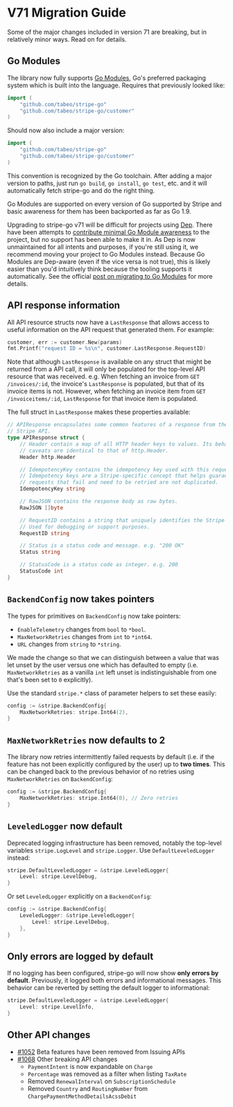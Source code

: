 # V71 Migration Guide

Some of the major changes included in version 71 are breaking, but in relatively minor ways. Read on for details.

## Go Modules

The library now fully supports [Go Modules](https://github.com/golang/go/wiki/Modules), Go's preferred packaging system which is built into the language. Requires that previously looked like:

``` go
import (
    "github.com/tabeo/stripe-go"
    "github.com/tabeo/stripe-go/customer"
)
```

Should now also include a major version:

``` go
import (
    "github.com/tabeo/stripe-go"
    "github.com/tabeo/stripe-go/customer"
)
```

This convention is recognized by the Go toolchain. After adding a major version to paths, just run `go build`, `go install`, `go test`, etc. and it will automatically fetch stripe-go and do the right thing.

Go Modules are supported on every version of Go supported by Stripe and basic awareness for them has been backported as far as Go 1.9.

Upgrading to stripe-go v71 will be difficult for projects using [Dep](https://github.com/golang/dep). There have been attempts to [contribute minimal Go Module awareness](https://github.com/golang/dep/pull/1963) to the project, but no support has been able to make it in. As Dep is now unmaintained for all intents and purposes, if you're still using it, we recommend moving your project to Go Modules instead. Because Go Modules are Dep-aware (even if the vice versa is not true), this is likely easier than you'd intuitively think because the tooling supports it automatically. See the official [post on migrating to Go Modules](https://blog.golang.org/migrating-to-go-modules) for more details.

## API response information

All API resource structs now have a `LastResponse` that allows access to useful information on the API request that generated them. For example:

``` go
customer, err := customer.New(params)
fmt.Printf("request ID = %s\n", customer.LastResponse.RequestID)
```

Note that although `LastResponse` is available on any struct that might be returned from a API call, it will only be populated for the top-level API resource that was received. e.g. When fetching an invoice from `GET /invoices/:id`, the invoice's `LastResponse` is populated, but that of its invoice items is not. However, when fetching an invoice item from `GET /invoiceitems/:id`, `LastResponse` for that invoice item is populated.

The full struct in `LastResponse` makes these properties available:

``` go
// APIResponse encapsulates some common features of a response from the
// Stripe API.
type APIResponse struct {
	// Header contain a map of all HTTP header keys to values. Its behavior and
	// caveats are identical to that of http.Header.
	Header http.Header

	// IdempotencyKey contains the idempotency key used with this request.
	// Idempotency keys are a Stripe-specific concept that helps guarantee that
	// requests that fail and need to be retried are not duplicated.
	IdempotencyKey string

	// RawJSON contains the response body as raw bytes.
	RawJSON []byte

	// RequestID contains a string that uniquely identifies the Stripe request.
	// Used for debugging or support purposes.
	RequestID string

	// Status is a status code and message. e.g. "200 OK"
	Status string

	// StatusCode is a status code as integer. e.g. 200
	StatusCode int
}
```

## `BackendConfig` now takes pointers

The types for primitives on `BackendConfig` now take pointers:

* `EnableTelemetry` changes from `bool` to `*bool`.
* `MaxNetworkRetries` changes from `int` to `*int64`.
* `URL` changes from `string` to `*string`.

We made the change so that we can distinguish between a value that was let unset by the user versus one which has defaulted to empty (i.e. `MaxNetworkRetries` as a vanilla `int` left unset is indistinguishable from one that's been set to `0` explicitly).

Use the standard `stripe.*` class of parameter helpers to set these easily:

``` go
config := &stripe.BackendConfig{
    MaxNetworkRetries: stripe.Int64(2),
}
```

## `MaxNetworkRetries` now defaults to 2

The library now retries intermittently failed requests by default (i.e. if the feature has not been explicitly configured by the user) up to **two times**. This can be changed back to the previous behavior of no retries using `MaxNetworkRetries` on `BackendConfig`:

``` go
config := &stripe.BackendConfig{
    MaxNetworkRetries: stripe.Int64(0), // Zero retries
}
```

## `LeveledLogger` now default

Deprecated logging infrastructure has been removed, notably the top-level variables `stripe.LogLevel` and `stripe.Logger`. Use `DefaultLeveledLogger` instead:

``` go
stripe.DefaultLeveledLogger = &stripe.LeveledLogger{
    Level: stripe.LevelDebug,
}
```

Or set `LeveledLogger` explicitly on a `BackendConfig`:

``` go
config := &stripe.BackendConfig{
    LeveledLogger: &stripe.LeveledLogger{
        Level: stripe.LevelDebug,
    },
}
```

## Only errors are logged by default

If no logging has been configured, stripe-go will now show **only errors by default**. Previously, it logged both errors and informational messages. This behavior can be reverted by setting the default logger to informational:

``` go
stripe.DefaultLeveledLogger = &stripe.LeveledLogger{
    Level: stripe.LevelInfo,
}
```

## Other API changes

* [#1052](https://github.com/tabeo/stripe-go/pull/1052) Beta features have been removed from Issuing APIs
* [#1068](https://github.com/tabeo/stripe-go/pull/1068) Other breaking API changes
    * `PaymentIntent` is now expandable on `Charge`
    * `Percentage` was removed as a filter when listing `TaxRate`
    * Removed `RenewalInterval` on `SubscriptionSchedule`
    * Removed `Country` and `RoutingNumber` from `ChargePaymentMethodDetailsAcssDebit`
